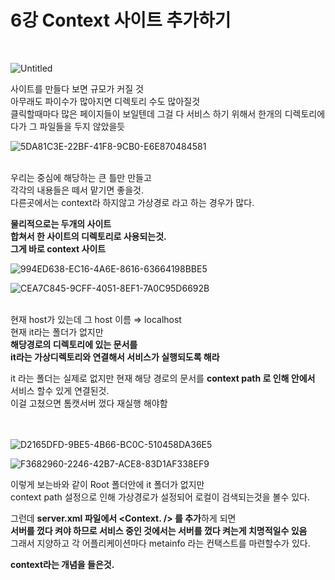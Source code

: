 
# 6강  Context 사이트 추가하기
<br>

![Untitled](https://user-images.githubusercontent.com/89206108/162760963-1615e61c-95dd-4be3-86ee-9c8fd85000b9.png)


사이트를 만들다 보면 규모가 커질 것    
아무래도 파이수가 많아지면 디렉토리 수도 많아질것  
클릭할때마다 많은 페이지들이 보일텐데 그걸 다 서비스 하기 위해서 한개의 디렉토리에다가 그 파일들을 두지 않았을듯
<br>

![5DA81C3E-22BF-41F8-9CB0-E6E870484581](https://user-images.githubusercontent.com/89206108/162761004-79ded5e5-0bad-488c-8d02-ac3a6df444f3.png)
<br><br>


우리는 중심에 해당하는 큰 틀만 만들고  
각각의 내용들은 떼서 맡기면 좋을것.  
다른곳에서는 context라 하지않고 가상경로 라고 하는 경우가 많다.  

**물리적으로는 두개의 사이트**  
**합쳐서 한 사이트의 디렉토리로 사용되는것.**  
**그게 바로 context 사이트**  

![994ED638-EC16-4A6E-8616-63664198BBE5](https://user-images.githubusercontent.com/89206108/162761306-dc622173-6692-49a6-b007-f2447331e7c5.png)

![CEA7C845-9CFF-4051-8EF1-7A0C95D6692B](https://user-images.githubusercontent.com/89206108/162761354-04ff13d8-128e-4f25-9d13-43e686747ddd.png)
<br><br>


현재 host가 있는데  그 host 이름 ⇒ localhost  
현재 it라는 폴더가 없지만  
**해당경로의 디렉토리에 있는 문서를**    
**it라는 가상디렉토리와 연결해서 서비스가 실행되도록 해라**  

it 라는 폴더는 실제로 없지만 현재 해당 경로의 문서를  **context path 로 인해 안에서**  
서비스 할수 있게 연결된것.  
이걸 고쳤으면 톰캣서버 껐다 재실행 해야함  
<br><br>

![D2165DFD-9BE5-4B66-BC0C-510458DA36E5](https://user-images.githubusercontent.com/89206108/162761541-71a694a5-25ea-4bee-a22e-8fa4cc689392.png)


![F3682960-2246-42B7-ACE8-83D1AF338EF9](https://user-images.githubusercontent.com/89206108/162761612-4e97d184-2aeb-4237-ac36-3237854b66d3.png)


이렇게 보는바와 같이 Root 폴더안에 it 폴더가 없지만  
context path 설정으로 인해 가상경로가 설정되어 로컬이 검색되는것을 볼수 있다.

그런데 **server.xml 파일에서 <Context. /> 를 추가**하게 되면  
**서버를 껐다 켜야 하므로 서비스 중인 것에서는 서버를 껐다 켜는게 치명적일수 있음**  
그래서 지양하고 각 어플리케이션마다 metainfo 라는 컨택스트를 마련할수가 있다.  

**context라는 개념을 들은것.**
<br>

